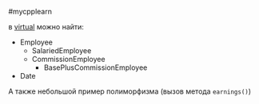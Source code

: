 #mycpplearn

в [virtual](https://github.com/tautau-code/mycpplearn/tree/master/virtual) можно найти:
* Employee
  * SalariedEmployee
  * CommissionEmployee
    * BasePlusCommissionEmployee
* Date

А также небольшой пример полиморфизма (вызов метода `earnings()`) 